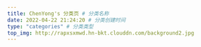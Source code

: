 ```yaml
---
title: ChenYong's 分类页 # 分类名称
date: 2022-04-22 21:24:20 # 分类创建时间
type: "categories" # 分类类型
top_img: http://rapxsxmwd.hn-bkt.clouddn.com/background2.jpg
---
```

